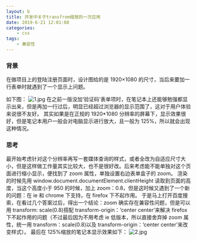 ```yaml
---
layout: b
title: 开发中关于transfrom缩放的一次应用
date: 2019-6-21 12:01:08
categories:
	- css
tags:
	- 兼容性
---
```


### 背景

在做项目上的登陆注册页面时，设计图给的是 1920×1080 的尺寸，当后来要加一行表单时就遇到了一个显示上问题。

<!-- more -->

如下图：
![1.jpg](https://myblog-1257961174.cos.ap-beijing.myqcloud.com/11-About-the-use-of-transform/1.jpg)
在之前一版没加‘验证码’表单项时，在笔记本上还能够勉强都显示出来，但是再加一行过后，明显已经超过浏览器的显示范围了，这对于用户体验来说很不友好。
其实如果是在正规的 1920\*1080 分辨率的屏幕下，显示效果很好，但是笔记本用户一般会对电脑显示进行放大，且一般为 125%，所以就会出现这种情况。

### 思考

最开始考虑针对这个分辨率再写一套媒体查询的样式，或者全改为自适应尺寸大小，但是这样做工作量其实比较大，也不是很好改。后来考虑能不能单独对这个页面进行缩小显示，便找到了 zoom 属性，单独设置右边表单盒子的 zoom。
渲染的时候先用 window.document.documentElement.clientHeight 读取到页面的高度，当这个高度小于 950 的时候，加上 zoom：0.8，但是这时候又遇到了一个新的问题：在 ie 和 chrome 下支持，在 firefox 下不起作用。
于是马上打开百度搜索，在看过几个答案过后，得出一个结论：zoom 确实存在兼容性问题，但是可以用 transform: scale(0.8)搭配 transform-origin：‘center center’来解决 firefox 下不起作用的问题（不过最后因为不用考虑 ie 低版本，所以直接舍弃掉 zoom 属性，统一用 transform：scale(0.8)以及 transform-origin：‘center center’来改变样式）。
最后在 125%缩放的笔记本显示效果如下：
![2.jpg](https://myblog-1257961174.cos.ap-beijing.myqcloud.com/11-About-the-use-of-transform/2.jpg)
